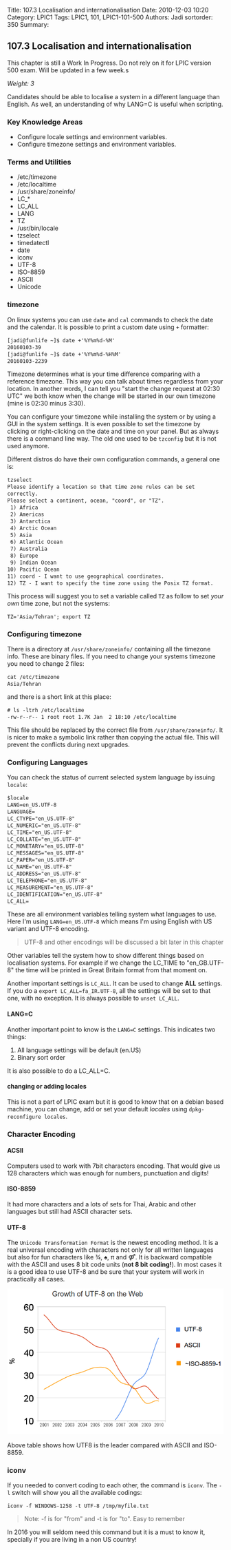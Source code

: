 Title: 107.3 Localisation and internationalisation
Date: 2010-12-03 10:20
Category: LPIC1
Tags: LPIC1, 101, LPIC1-101-500
Authors: Jadi
sortorder: 350
Summary: 
## 107.3 Localisation and internationalisation

<div class="alert alert-danger" role="alert">
  This chapter is still a Work In Progress. Do not rely on it for LPIC version 500 exam. Will be updated in a few week.s
</div>


_Weight: 3_

Candidates should be able to localise a system in a different language than English. As well, an understanding of why LANG=C is useful when scripting.

### Key Knowledge Areas

* Configure locale settings and environment variables.
* Configure timezone settings and environment variables.

### Terms and Utilities

* /etc/timezone
* /etc/localtime
* /usr/share/zoneinfo/
* LC\_\*
* LC\_ALL
* LANG
* TZ
* /usr/bin/locale
* tzselect
* timedatectl
* date
* iconv
* UTF-8
* ISO-8859
* ASCII
* Unicode

### timezone

On linux systems you can use `date` and `cal` commands to check the date and the calendar. It is possible to print a custom date using `+` formatter:

```text
[jadi@funlife ~]$ date +'%Y%m%d-%M'
20160103-39
[jadi@funlife ~]$ date +'%Y%m%d-%H%M'
20160103-2239
```

Timezone determines what is your time difference comparing with a reference timezone. This way you can talk about times regardless from your location. In another words, I can tell you "start the change request at 02:30 UTC" we both know when the change will be started in our own timezone \(mine is 02:30 minus 3:30\).

You can configure your timezone while installing the system or by using a GUI in the system settings. It is even possible to set the timezone by clicking or right-clicking on the date and time on your panel. But as always there is a command line way. The old one used to be `tzconfig` but it is not used anymore.

Different distros do have their own configuration commands, a general one is:

```text
tzselect
Please identify a location so that time zone rules can be set correctly.
Please select a continent, ocean, "coord", or "TZ".
 1) Africa
 2) Americas
 3) Antarctica
 4) Arctic Ocean
 5) Asia
 6) Atlantic Ocean
 7) Australia
 8) Europe
 9) Indian Ocean
10) Pacific Ocean
11) coord - I want to use geographical coordinates.
12) TZ - I want to specify the time zone using the Posix TZ format.
```

This process will suggest you to set a variable called `TZ` as follow to set _your own_ time zone, but not the systems:

```text
TZ='Asia/Tehran'; export TZ
```

### Configuring timezone

There is a directory at `/usr/share/zoneinfo/` containing all the timezone info. These are binary files. If you need to change your systems timezone you need to change 2 files:

```text
cat /etc/timezone
Asia/Tehran
```

and there is a short link at this place:

```text
# ls -ltrh /etc/localtime
-rw-r--r-- 1 root root 1.7K Jan  2 18:10 /etc/localtime
```

This file should be replaced by the correct file from `/usr/share/zoneinfo/`. It is nicer to make a symbolic link rather than copying the actual file. This will prevent the conflicts during next upgrades.

### Configuring Languages

You can check the status of current selected system language by issuing `locale`:

```text
$locale
LANG=en_US.UTF-8
LANGUAGE=
LC_CTYPE="en_US.UTF-8"
LC_NUMERIC="en_US.UTF-8"
LC_TIME="en_US.UTF-8"
LC_COLLATE="en_US.UTF-8"
LC_MONETARY="en_US.UTF-8"
LC_MESSAGES="en_US.UTF-8"
LC_PAPER="en_US.UTF-8"
LC_NAME="en_US.UTF-8"
LC_ADDRESS="en_US.UTF-8"
LC_TELEPHONE="en_US.UTF-8"
LC_MEASUREMENT="en_US.UTF-8"
LC_IDENTIFICATION="en_US.UTF-8"
LC_ALL=
```

These are all environment variables telling system what languages to use. Here I'm using `LANG=en_US.UTF-8` which means I'm using English with US variant and UTF-8 encoding.

> UTF-8 and other encodings will be discussed a bit later in this chapter

Other variables tell the system how to show different things based on localisation systems. For example if we change the LC\_TIME to "en\_GB.UTF-8" the time will be printed in Great Britain format from that moment on.

Another important settings is `LC_ALL`. It can be used to change **ALL** settings. If you do a `export LC_ALL=fa_IR.UTF-8`, all the settings will be set to that one, with no exception. It is always possible to `unset LC_ALL`.

#### LANG=C

Another important point to know is the `LANG=C` settings. This indicates two things:

1. All language settings will be default \(en.US\)
2. Binary sort order

It is also possible to do a LC\_ALL=C.

#### changing or adding locales

This is not a part of LPIC exam but it is good to know that on a debian based machine, you can change, add or set your default _locales_ using `dpkg-reconfigure locales`.

### Character Encoding

#### ACSII

Computers used to work with 7bit characters encoding. That would give us 128 characters which was enough for numbers, punctuation and digits!

#### ISO-8859

It had more characters and a lots of sets for Thai, Arabic and other languages but still had ASCII character sets.

#### UTF-8

The `Unicode Transformation Format` is the newest encoding method. It is a real universal encoding with characters not only for all written languages but also for fun characters like ¾, ♠, π and ⚤. It is backward compatible with the ASCII and uses 8 bit code units \(**not 8 bit coding!**\). In most cases it is a good idea to use UTF-8 and be sure that your system will work in practically all cases.

![](../.gitbook/assets/UnicodeGrow.png)

Above table shows how UTF8 is the leader compared with ASCII and ISO-8859.

### iconv

If you needed to convert coding to each other, the command is `iconv`. The `-l` switch will show you all the available codings:

```text
iconv -f WINDOWS-1258 -t UTF-8 /tmp/myfile.txt
```

> Note: -f is for "from" and -t is for "to". Easy to remember

In 2016 you will seldom need this command but it is a must to know it, specially if you are living in a non US country!

